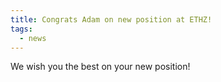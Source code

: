```yaml
---
title: Congrats Adam on new position at ETHZ! 
tags:
  - news
---
```


We wish you the best on your new position!
